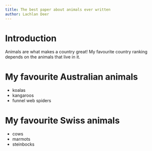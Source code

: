 ```yaml
---
title: The best paper about animals ever written
author: Lachlan Deer
---
```


# Introduction

Animals are what makes a country great!
My favourite country ranking depends on the animals that live in it.

# My favourite Australian animals

* koalas
* kangaroos
* funnel web spiders

# My favourite Swiss animals

* cows
* marmots
* steinbocks
